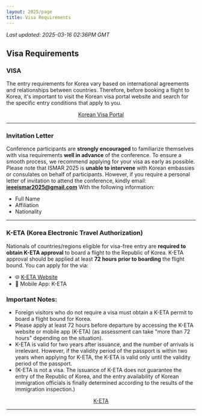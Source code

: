 ```yaml
---
layout: 2025/page
title: Visa Requirements
---
```

*Last updated: 2025-03-16 02:36PM GMT*

## Visa Requirements

### VISA

The entry requirements for Korea vary based on international agreements and relationships between countries. Therefore, before booking a flight to Korea, it's important to visit the Korean visa portal website and search for the specific entry conditions that apply to you.

<div style="text-align: center;">
  <a href="https://www.visa.go.kr/openPage.do?MENU_ID=10101" class="visa-button" target="_blank">
    Korean Visa Portal
  </a>
</div>

---

### Invitation Letter

Conference participants are **strongly encouraged** to familiarize themselves with visa requirements **well in advance** of the conference. To ensure a smooth process, we recommend applying for your visa as early as possible. Please note that ISMAR 2025 is **unable to intervene** with Korean embassies or consulates on behalf of participants. However, if you require a personal letter of invitation to attend the conference, kindly email: **ieeeismar2025@gmail.com** With the following information:
- Full Name  
- Affiliation  
- Nationality

---

### K-ETA (Korea Electronic Travel Authorization)

Nationals of countries/regions eligible for visa-free entry are **required to obtain K-ETA approval** to board a flight to the Republic of Korea. K-ETA approval should be applied at least **72 hours prior to boarding** the flight bound. You can apply for the via:
- 🌐 [K-ETA Website](https://www.k-eta.go.kr/portal/newapply/index.do)
- 📱 Mobile App: K-ETA

### Important Notes:

- Foreign visitors who do not require a visa must obtain a K-ETA permit to board a flight bound for Korea.
- Please apply at least 72 hours before departure by accessing the K-ETA website or mobile app (K-ETA) (as assessment can take "more than 72 hours" depending on the situation).
- K-ETA is valid for two years after issuance, and the number of arrivals is irrelevant. However, if the validity period of the passport is within two years when applying for K-ETA, the K-ETA is valid only until the validity period of the passport.
- (K-ETA is not a visa. The issuance of K-ETA does not guarantee the entry of the Republic of Korea, and the entry availability of Korean immigration officials is finally determined according to the results of the immigration inspection.)

<div style="text-align: center;">
  <a href="https://www.k-eta.go.kr/portal/newapply/index.do" class="visa-button" target="_blank">
    K-ETA
  </a>
</div>

---
